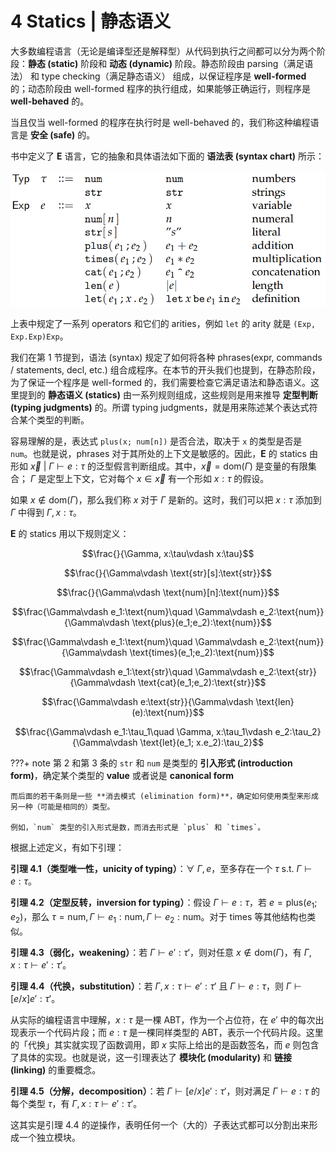 # 4 Statics | 静态语义

大多数编程语言（无论是编译型还是解释型）从代码到执行之间都可以分为两个阶段：**静态 (static)** 阶段和 **动态 (dynamic)** 阶段。静态阶段由 parsing（满足语法） 和 type checking（满足静态语义） 组成，以保证程序是 **well-formed** 的；动态阶段由 well-formed 程序的执行组成，如果能够正确运行，则程序是 **well-behaved** 的。

当且仅当 well-formed 的程序在执行时是 well-behaved 的，我们称这种编程语言是 **安全 (safe)** 的。

书中定义了 **E** 语言，它的抽象和具体语法如下面的 **语法表 (syntax chart)** 所示：

![](2022-12-04-19-48-52.png)

上表中规定了一系列 operators 和它们的 arities，例如 `let` 的 arity 就是 `(Exp, Exp.Exp)Exp`。

我们在第 1 节提到，语法 (syntax) 规定了如何将各种 phrases(expr, commands / statements, decl, etc.) 组合成程序。在本节的开头我们也提到，在静态阶段，为了保证一个程序是 well-formed 的，我们需要检查它满足语法和静态语义。这里提到的 **静态语义 (statics)** 由一系列规则组成，这些规则是用来推导 **定型判断 (typing judgments)** 的。所谓 typing judgments，就是用来陈述某个表达式符合某个类型的判断。

容易理解的是，表达式 `plus(x; num[n])` 是否合法，取决于 `x` 的类型是否是 `num`。也就是说，phrases 对于其所处的上下文是敏感的。因此，**E** 的 statics 由形如 $\vec{x}\ |\ \Gamma\vdash e:\tau$ 的泛型假言判断组成。其中，$\vec{x} = \text{dom}(\Gamma)$ 是变量的有限集合； $\Gamma$ 是定型上下文，它对每个 $x\in \vec{x}$ 有一个形如 $x:\tau$ 的假设。

如果 $x\notin \text{dom}(\Gamma)$，那么我们称 $x$ 对于 $\Gamma$ 是新的。这时，我们可以把 $x:\tau$ 添加到 $\Gamma$ 中得到 $\Gamma, x:\tau$。

**E** 的 statics 用以下规则定义：

$$\frac{}{\Gamma, x:\tau\vdash x:\tau}$$

$$\frac{}{\Gamma\vdash \text{str}[s]:\text{str}}$$

$$\frac{}{\Gamma\vdash \text{num}[n]:\text{num}}$$

$$\frac{\Gamma\vdash e_1:\text{num}\quad \Gamma\vdash e_2:\text{num}}{\Gamma\vdash \text{plus}(e_1;e_2):\text{num}}$$

$$\frac{\Gamma\vdash e_1:\text{num}\quad \Gamma\vdash e_2:\text{num}}{\Gamma\vdash \text{times}(e_1;e_2):\text{num}}$$

$$\frac{\Gamma\vdash e_1:\text{str}\quad \Gamma\vdash e_2:\text{str}}{\Gamma\vdash \text{cat}(e_1;e_2):\text{str}}$$

$$\frac{\Gamma\vdash e:\text{str}}{\Gamma\vdash \text{len}(e):\text{num}}$$

$$\frac{\Gamma\vdash e_1:\tau_1\quad \Gamma, x:\tau_1\vdash e_2:\tau_2}{\Gamma\vdash \text{let}(e_1; x.e_2):\tau_2}$$

???+ note 
    第 2 和第 3 条的 `str` 和 `num` 是类型的 **引入形式 (introduction form)**，确定某个类型的 **value** 或者说是 **canonical form**
    
    而后面的若干条则是一些 **消去模式 (elimination form)**，确定如何使用类型来形成另一种（可能是相同的）类型。

    例如，`num` 类型的引入形式是数，而消去形式是 `plus` 和 `times`。

根据上述定义，有如下引理：

**引理 4.1（类型唯一性，unicity of typing）**：$\forall\ \Gamma, e$，至多存在一个 $\tau$ s.t. $\Gamma\vdash e:\tau$。

**引理 4.2（定型反转，inversion for typing）**：假设 $\Gamma\vdash e:\tau$，若 $e = \text{plus}(e_1;e_2)$，那么 $\tau = \text{num}, \Gamma\vdash e_1:\text{num}, \Gamma\vdash e_2:\text{num}$。对于 times 等其他结构也类似。

**引理 4.3（弱化，weakening）**：若 $\Gamma\vdash e':\tau'$，则对任意 $x\notin \text{dom}(\Gamma)$，有 $\Gamma, x:\tau\vdash e':\tau'$。

**引理 4.4（代换，substitution）**：若 $\Gamma, x:\tau\vdash e':\tau'$ 且 $\Gamma\vdash e:\tau$，则 $\Gamma\vdash [e/x]e':\tau'$。

从实际的编程语言中理解，$x:\tau$ 是一棵 ABT，作为一个占位符，在 $e'$ 中的每次出现表示一个代码片段；而 $e:\tau$ 是一棵同样类型的 ABT，表示一个代码片段。这里的「代换」其实就实现了函数调用，即 $x$ 实际上给出的是函数签名，而 $e$ 则包含了具体的实现。也就是说，这一引理表达了 **模块化 (modularity)** 和 **链接 (linking)** 的重要概念。

**引理 4.5（分解，decomposition）**：若 $\Gamma\vdash [e/x]e':\tau'$，则对满足 $\Gamma\vdash e:\tau$ 的每个类型 $\tau$，有 $\Gamma, x:\tau \vdash e':\tau'$。

这其实是引理 4.4 的逆操作，表明任何一个（大的）子表达式都可以分割出来形成一个独立模块。